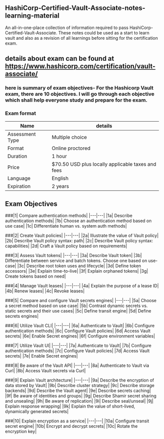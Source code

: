 ## HashiCorp-Certified-Vault-Associate-notes-learning-material
An all-in-one-place collection of information required to pass HashiCorp-Certified-Vault-Associate. These notes could be used as a start to learn vault and also as a revision of all learnings before sitting for the certification exam.




## details about exam can be found at https://www.hashicorp.com/certification/vault-associate/

### here is summary of exam objectives- For the Hashicorp Vault exam, there are 10 objectives. I will go through each objective which shall help everyone study and prepare for the exam.


### Exam format
   | Name | details |
   | ---------------- | ---------------- |
   | Assessment Type	| Multiple choice |
   | Format	| Online proctored |
   | Duration	| 1 hour |
   | Price	| $70.50 USD plus locally applicable taxes and fees |
   | Language	| English |
   | Expiration	| 2 years |


## Exam Objectives

###|1|  Compare authentication methods|
|---|---|
|1a|  Describe authentication methods|
|1b|  Choose an authentication method based on use case|
|1c|  Differentiate human vs. system auth methods|

###|2|  Create Vault policies|
|---|---|
|2a|  Illustrate the value of Vault policy|
|2b|  Describe Vault policy syntax: path|
|2c|  Describe Vault policy syntax: capabilities|
|2d|  Craft a Vault policy based on requirements|

###|3|  Assess Vault tokens|
|---|---|
|3a|  Describe Vault token|
|3b|  Differentiate between service and batch tokens. Choose one based on use-case|
|3c|  Describe root token uses and lifecycle|
|3d|  Define token accessors|
|3e|  Explain time-to-live|
|3f|  Explain orphaned tokens|
|3g|  Create tokens based on need|

###|4|  Manage Vault leases|
|---|---|
|4a|  Explain the purpose of a lease ID|
|4b|  Renew leases|
|4c|  Revoke leases|

###|5|  Compare and configure Vault secrets engines|
|---|---|
|5a|  Choose a secret method based on use case|
|5b|  Contrast dynamic secrets vs. static secrets and their use cases|
|5c|  Define transit engine|
|5d|  Define secrets engines|

###|6|  Utilize Vault CLI|
|---|---|
|6a|  Authenticate to Vault|
|6b|  Configure authentication methods|
|6c|  Configure Vault policies|
|6d|  Access Vault secrets|
|6e|  Enable Secret engines|
|6f|  Configure environment variables|

###|7|  Utilize Vault UI|
|---|---|
|7a|  Authenticate to Vault|
|7b|  Configure authentication methods|
|7c|  Configure Vault policies|
|7d|  Access Vault secrets|
|7e|  Enable Secret engines|

###|8|  Be aware of the Vault API|
|---|---|
|8a|  Authenticate to Vault via Curl|
|8b|  Access Vault secrets via Curl|

###|9|  Explain Vault architecture|
|---|---|
|9a|  Describe the encryption of data stored by Vault|
|9b|  Describe cluster strategy|
|9c|  Describe storage backends|
|9d|  Describe the Vault agent|
|9e|  Describe secrets caching|
|9f|  Be aware of identities and groups|
|9g|  Describe Shamir secret sharing and unsealing|
|9h|  Be aware of replication|
|9i|  Describe seal/unseal|
|9j|  Explain response wrapping|
|9k|  Explain the value of short-lived, dynamically generated secrets|

###|10|  Explain encryption as a service|
|---|---|
|10a|  Configure transit secret engine|
|10b|  Encrypt and decrypt secrets|
|10c|  Rotate the encryption key|

